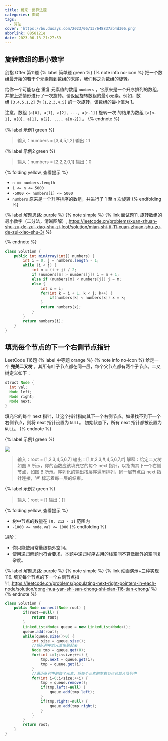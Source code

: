 ```yaml
---
title: 蔚来一面算法题
categories: 面试
tags:
  - 算法
cover: 'https://bu.dusays.com/2023/06/13/648837ab4d306.png'
abbrlink: 8858121e
date: 2023-06-13 21:27:59
---
```


## 旋转数组的最小数字
剑指 Offer 第11题 {% label 简单题 green %}
{% note info no-icon %}
把一个数组最开始的若干个元素搬到数组的末尾，我们称之为数组的旋转。

给你一个可能存在 重复 元素值的数组 `numbers` ，它原来是一个升序排列的数组，并按上述情形进行了一次旋转。请返回旋转数组的最小元素。例如，数组 `[3,4,5,1,2]` 为 `[1,2,3,4,5]` 的一次旋转，该数组的最小值为 1。  

注意，数组 `[a[0], a[1], a[2], ..., a[n-1]]` 旋转一次 的结果为数组 `[a[n-1], a[0], a[1], a[2], ..., a[n-2]]` 。
{% endnote %}

{% label 示例1 green %}
> 输入：numbers = [3,4,5,1,2]
> 输出：1

{% label 示例2 green %}
> 输入：numbers = [2,2,2,0,1]
> 输出：0

{% folding yellow, 查看提示 %}
- `n == numbers.length`
- `1 <= n <= 5000`
- `-5000 <= numbers[i] <= 5000`
- `numbers` 原来是一个升序排序的数组，并进行了 1 至 n 次旋转
{% endfolding %}


{% label 解题思路: purple %}
{% note simple %}
    {% link 面试题11. 旋转数组的最小数字（二分法，清晰图解）,,https://leetcode.cn/problems/xuan-zhuan-shu-zu-de-zui-xiao-shu-zi-lcof/solution/mian-shi-ti-11-xuan-zhuan-shu-zu-de-zui-xiao-shu-3/ %}

{% endnote %}

```java
class Solution {
    public int minArray(int[] numbers) {
        int i = 0, j = numbers.length - 1;
        while (i < j) {
            int m = (i + j) / 2;
            if (numbers[m] > numbers[j]) i = m + 1;
            else if (numbers[m] < numbers[j]) j = m;
            else {
                int x = i;
                for(int k = i + 1; k < j; k++) {
                    if(numbers[k] < numbers[x]) x = k;
                }
                return numbers[x];
            }
        }
        return numbers[i];
    }
}
```


## 填充每个节点的下一个右侧节点指针
LeetCode 116题  {% label 中等题 orange %}
{% note info no-icon %}
给定一个 **完美二叉树** ，其所有叶子节点都在同一层，每个父节点都有两个子节点。二叉树定义如下：
```java
struct Node {
  int val;
  Node left;
  Node right;
  Node next;
}
```
填充它的每个 next 指针，让这个指针指向其下一个右侧节点。如果找不到下一个右侧节点，则将 next 指针设置为 `NULL`。
初始状态下，所有 next 指针都被设置为 `NULL`。
{% endnote %}

{% label 示例1 green %}

<img src="https://bu.dusays.com/2023/06/13/64887be76d54e.png"/>

> 输入：root = [1,2,3,4,5,6,7]
> 输出：[1,#,2,3,#,4,5,6,7,#]
> 解释：给定二叉树如图 A 所示，你的函数应该填充它的每个 next 指针，以指向其下一个右侧节点，如图 B 所示。序列化的输出按层序遍历排列，同一层节点由 next 指针连接，'#' 标志着每一层的结束。


{% label 示例2 green %}
> 输入：root = []
> 输出：[]

{% folding yellow, 查看提示 %}
- 树中节点的数量在 `[0, 212 - 1]` 范围内
- `-1000 <= node.val <= 1000`
{% endfolding %}

进阶：
- 你只能使用常量级额外空间。
- 使用递归解题也符合要求，本题中递归程序占用的栈空间不算做额外的空间复杂度。

{% label 解题思路: purple %}
{% note simple %}
    {% link 动画演示+三种实现 116. 填充每个节点的下一个右侧节点指针,,https://leetcode.cn/problems/populating-next-right-pointers-in-each-node/solution/dong-hua-yan-shi-san-chong-shi-xian-116-tian-chong/ %}
{% endnote %}

```java
class Solution {
	public Node connect(Node root) {
		if(root==null) {
			return root;
		}
		LinkedList<Node> queue = new LinkedList<Node>();
		queue.add(root);
		while(queue.size()>0) {
			int size = queue.size();
			//将队列中的元素串联起来
			Node tmp = queue.get(0);
			for(int i=1;i<size;++i) {
				tmp.next = queue.get(i);
				tmp = queue.get(i);
			}
			//遍历队列中的每个元素，将每个元素的左右节点也放入队列中
			for(int i=0;i<size;++i) {
				tmp = queue.remove();
				if(tmp.left!=null) {
					queue.add(tmp.left);
				}
				if(tmp.right!=null) {
					queue.add(tmp.right);
				}
			}
		}
		return root;
	}
}
```
